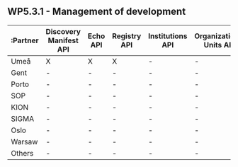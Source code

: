 ## WP5.3.1 - Management of development

:Partner | Discovery Manifest API | Echo API | Registry API | Institutions API  | Organizational Units API | Registry API | 
-------- | ---------------------- | -------- | ------------ | ----------------- | ------------------------ | ------------ | 
Umeå     |           X            |     X    |       X      |         -         |             -            |       -      |
Gent     |           -            |     -    |       -      |         -         |             -            |       -      |
Porto    |           -            |     -    |       -      |         -         |             -            |       -      |
SOP      |           -            |     -    |       -      |         -         |             -            |       -      |
KION     |           -            |     -    |       -      |         -         |             -            |       -      |
SIGMA    |           -            |     -    |       -      |         -         |             -            |       -      |
Oslo     |           -            |     -    |       -      |         -         |             -            |       -      |
Warsaw   |           -            |     -    |       -      |         -         |             -            |       -      |
Others   |           -            |     -    |       -      |         -         |             -            |       -      |
